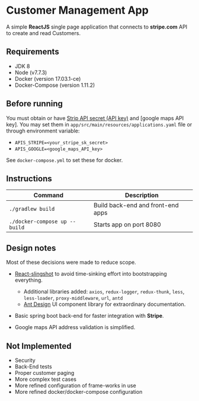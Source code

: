 # Customer Management App

A simple **ReactJS** single page application that connects to **stripe.com** API to create and read Customers.
 
## Requirements

 - JDK 8
 - Node (v7.7.3)
 - Docker (version 17.03.1-ce)
 - Docker-Compose (version 1.11.2)

## Before running

You must obtain or have [Strip API secret (API key)](https://stripe.com/) and [google maps API key].
You may set them in `app/src/main/resources/applications.yaml` file or through environment variable:
* `APIS_STRIPE=<your_stripe_sk_secret>`
* `APIS_GOOGLE=<google_maps_API_key>`

See `docker-compose.yml` to set these for docker.

## Instructions

| Command                            | Description                          |
| ---------------------------------- | ------------------------------------ |
| `./gradlew build`                  | Build back-end and front-end apps    |
| `./docker-compose up --build`      | Starts app on port 8080              |

## Design notes

Most of these decisions were made to reduce scope.
* [React-slingshot](https://github.com/coryhouse/react-slingshot) to avoid time-sinking effort into bootstrapping everything.
  * Additional libraries added: `axios`, `redux-logger`, `redux-thunk`, `less`, `less-loader`, `proxy-middleware`, `url`, `antd`
  * [Ant Design](https://ant.design/) UI component library for extraordinary documentation.
  
* Basic spring boot back-end for faster integration with **Stripe**.
* Google maps API address validation is simplified.

## Not Implemented

* Security
* Back-End tests
* Proper customer paging
* More complex test cases
* More refined configuration of frame-works in use
* More refined docker/docker-compose configuration
